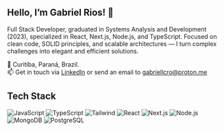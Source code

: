 ## Hello, I’m Gabriel Rios! 👋

Full Stack Developer, graduated in Systems Analysis and Development (2023), specialized in React, Next.js, Node.js, and TypeScript. Focused on clean code, SOLID principles, and scalable architectures — I turn complex challenges into elegant and efficient solutions.

📍 Curitiba, Paraná, Brazil. <br/>
📫 Get in touch via [LinkedIn](https://www.linkedin.com/in/gabrielrios-dev) or send an email to gabriellcro@proton.me

## Tech Stack

![JavaScript](https://img.shields.io/badge/-JavaScript-212121?style=flat&logo=javascript)
![TypeScript](https://img.shields.io/badge/-TypeScript-212121?style=flat&logo=typescript&logoColor=2D79C7)
![Tailwind](https://img.shields.io/badge/-Tailwind-212121?style=flat&logo=tailwind-css)
![React](https://img.shields.io/badge/-React-212121?style=flat&logo=react)
![Next.js](https://img.shields.io/badge/-Next.js-212121?style=flat&logo=next.js)
![Node.js](https://img.shields.io/badge/-Node.js-212121?style=flat&logo=node.js)
![MongoDB](https://img.shields.io/badge/-MongoDB-212121?style=flat&logo=mongodb)
![PostgreSQL](https://img.shields.io/badge/-PostgreSQL-212121?style=flat&logo=postgresql)

